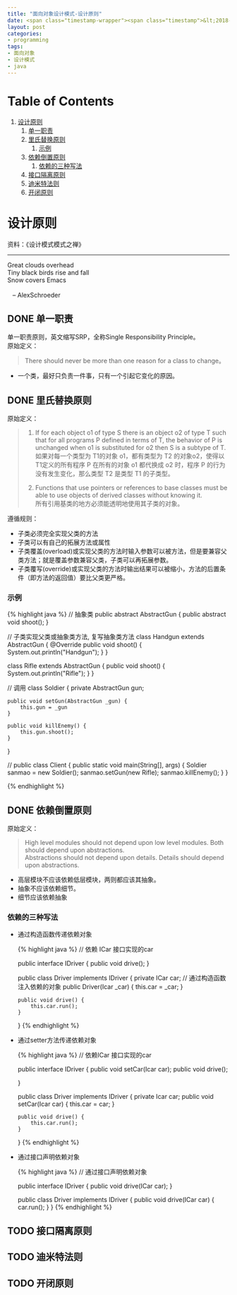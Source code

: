 ```yaml
---
title: "面向对象设计模式-设计原则"
date: <span class="timestamp-wrapper"><span class="timestamp">&lt;2018-10-15 Mon&gt;</span></span>
layout: post
categories: 
- programming
tags: 
- 面向对象 
- 设计模式 
- java
---
```


# Table of Contents

1.  [设计原则](#org107ccc5)
    1.  [单一职责](#org72a7786)
    2.  [里氏替换原则](#org8171789)
        1.  [示例](#orgf28a5f4)
    3.  [依赖倒置原则](#org24c415b)
        1.  [依赖的三种写法](#org1ae98ed)
    4.  [接口隔离原则](#org17e75c3)
    5.  [迪米特法则](#org292d4b4)
    6.  [开闭原则](#orgdc83f24)


<a id="org107ccc5"></a>

# 设计原则

资料：《设计模式模式之禅》

---

<p class="verse">
Great clouds overhead<br />
Tiny black birds rise and fall<br />
Snow covers Emacs<br />
<br />
&#xa0;&#xa0;&#xa0;&#x2013; AlexSchroeder<br />
</p>


<a id="org72a7786"></a>

## DONE 单一职责

单一职责原则，英文缩写SRP，全称Single Responsibility Principle。  
原始定义：

> There should never be more than one reason for a class to change。

-   一个类，最好只负责一件事，只有一个引起它变化的原因。


<a id="org8171789"></a>

## DONE 里氏替换原则

原始定义：

> 1.  If for each object o1 of type S there is an object o2 of type T such that for all programs P defined in terms of T,
>     the behavior of P is unchanged when o1 is substituted for o2 then S is a subtype of T.  
>     如果对每一个类型为 T1的对象 o1，都有类型为 T2 的对象o2，使得以 T1定义的所有程序 P 在所有的对象 o1 都代换成 o2 时，程序 P 的行为没有发生变化，那么类型 T2 是类型 T1 的子类型。
> 
> 2.  Functions that use pointers or references to base classes must be able to use objects of derived classes without knowing it.  
>     所有引用基类的地方必须能透明地使用其子类的对象。

遵循规则：

-   子类必须完全实现父类的方法
-   子类可以有自己的拓展方法或属性
-   子类覆盖(overload)或实现父类的方法时输入参数可以被方法，但是要兼容父类方法；就是覆盖参数兼容父类，子类可以再拓展参数。
-   子类覆写(override)或实现父类的方法时输出结果可以被缩小，方法的后置条件（即方法的返回值）要比父类更严格。


<a id="orgf28a5f4"></a>

### 示例

{% highlight java %}
// 抽象类
public abstract AbstractGun {
    public abstract void shoot();
}

// 子类实现父类或抽象类方法, 复写抽象类方法
class Handgun extends AbstractGun {
    @Override
    public void shoot() {
        System.out.println("Handgun");
    }
}

class Rifle extends AbstractGun {
    public void shoot() {
        System.out.println("Rifle");
    }
}

// 调用
class  Soldier {
    private AbstractGun gun;

    public void setGun(AbstractGun _gun) {
        this.gun = _gun
    }

    public void killEnemy() {
        this.gun.shoot();
    }
}

//
public class Client {
    public static void main(String[], args) {
        Soldier sanmao = new Soldier();
        sanmao.setGun(new Rifle);
        sanmao.killEnemy();
    }
}

{% endhighlight %}


<a id="org24c415b"></a>

## DONE 依赖倒置原则

原始定义：

> High level modules should not depend upon low level modules. Both should depend upon abstractions.  
> Abstractions should not depend upon details. Details should depend upon abstractions.

-   高层模块不应该依赖低层模块，两则都应该其抽象。
-   抽象不应该依赖细节。
-   细节应该依赖抽象


<a id="org1ae98ed"></a>

### 依赖的三种写法

-   通过构造函数传递依赖对象
    
    {% highlight java %}
    // 依赖 ICar 接口实现的car
    
    public interface IDriver {
        public void drive();
    }
    
    public class Driver implements IDriver {
        private ICar car;
        // 通过构造函数注入依赖的对象
        public Driver(Icar _car) {
            this.car = _car;
        }
    
        public void drive() {
            this.car.run();
        }
    
    }
    {% endhighlight %}
-   通过setter方法传递依赖对象
    
    {% highlight java %}
    // 依赖ICar 接口实现的car
    
    public interface IDriver {
        public void setCar(Icar car);
        public void drive();
    
    }
    
    public class Driver implements IDriver {
        private Icar car;
        public void setCar(Icar car) {
            this.car = car;
        }
    
        public void drive() {
            this.car.run();
        }
    }
    {% endhighlight %}
-   通过接口声明依赖对象
    
    {% highlight java %}
    // 通过接口声明依赖对象
    
    public interface IDriver {
        public void drive(ICar car);
    }
    
    
    public class Driver implements IDriver {
        public void drive(ICar car) {
            car.run();
        }
    }
    {% endhighlight %}


<a id="org17e75c3"></a>

## TODO 接口隔离原则


<a id="org292d4b4"></a>

## TODO 迪米特法则


<a id="orgdc83f24"></a>

## TODO 开闭原则
